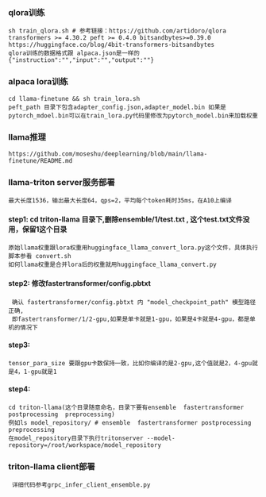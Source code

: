 ### qlora训练
    sh train_qlora.sh # 参考链接：https://github.com/artidoro/qlora 
    transformers >= 4.30.2 peft >= 0.4.0 bitsandbytes>=0.39.0
    https://huggingface.co/blog/4bit-transformers-bitsandbytes
    qlora训练的数据格式跟 alpaca.json是一样的{"instruction":"","input":"","output":""}
### alpaca lora训练
    cd llama-finetune && sh train_lora.sh
    peft_path 目录下包含adapter_config.json,adapter_model.bin 如果是pytorch_mdoel.bin可以在train_lora.py代码里修改为pytorch_model.bin来加载权重
### llama推理
    https://github.com/moseshu/deeplearning/blob/main/llama-finetune/README.md

### llama-triton server服务部署
    最大长度1536，输出最大长度64，qps=2，平均每个token耗时35ms，在A10上编译
#### step1: cd triton-llama 目录下,删除ensemble/1/test.txt , 这个test.txt文件没用，保留1这个目录
    原始llama权重跟lora权重用huggingface_llama_convert_lora.py这个文件，具体执行脚本参看 convert.sh
    如何llama权重是合并lora后的权重就用huggingface_llama_convert.py
#### step2: 修改fastertransformer/config.pbtxt 
     确认 fastertransformer/config.pbtxt 内 "model_checkpoint_path" 模型路径正确,
     即fastertransformer/1/2-gpu,如果是单卡就是1-gpu，如果是4卡就是4-gpu，都是单机的情况下
#### step3: 
    tensor_para_size 要跟gpu卡数保持一致，比如你编译的是2-gpu,这个值就是2，4-gpu就是4，1-gpu就是1
#### step4: 
    cd triton-llama(这个目录随意命名，目录下要有ensemble  fastertransformer  postprocessing  preprocessing)
    例如ls model_repository/ # ensemble  fastertransformer postprocessing  preprocessing
    在model_repository目录下执行tritonserver --model-repository=/root/workspace/model_repository
### triton-llama client部署
     详细代码参考grpc_infer_client_ensemble.py
    
